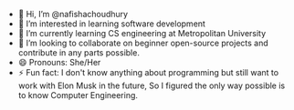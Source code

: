 - 👋 Hi, I’m @nafishachoudhury
- 👀 I’m interested in learning software development
- 🌱 I’m currently learning CS engineering at Metropolitan University
- 💞️ I’m looking to collaborate on beginner open-source projects and contribute in any parts possible.
- 😄 Pronouns: She/Her
- ⚡ Fun fact: I don't know anything about programming but still want to work with Elon Musk in the future, So I figured the only way possible is to know Computer Engineering.
